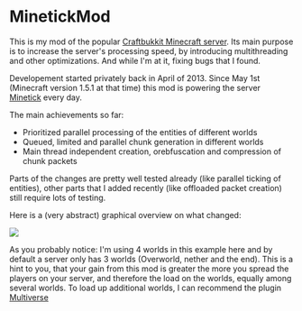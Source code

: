 MinetickMod
===========

This is my mod of the popular [Craftbukkit Minecraft server](https://github.com/Bukkit/CraftBukkit).
Its main purpose is to increase the server's processing speed, by introducing multithreading and other optimizations. And while I'm at it, fixing bugs that I found. 

Developement started privately back in April of 2013. Since May 1st (Minecraft version 1.5.1 at that time) this mod is powering the server [Minetick](http://www.minetick.de) every day.

The main achievements so far:

- Prioritized parallel processing of the entities of different worlds
- Queued, limited and parallel chunk generation in different worlds
- Main thread independent creation, orebfuscation and compression of chunk packets

Parts of the changes are pretty well tested already (like parallel ticking of entities), other parts that I added recently (like offloaded packet creation) still require lots of testing. 

Here is a (very abstract) graphical overview on what changed:

![](https://raw.github.com/wiki/Poweruser/MinetickMod/MinetickMod_Dez2013_1stRelease_EN.png)


As you probably notice: I'm using 4 worlds in this example here and by default a server only has 3 worlds (Overworld, nether and the end). This is a hint to you, that your gain from this mod is greater the more you spread the players on your server, and therefore the load on the worlds, equally among several worlds.
To load up additional worlds, I can recommend the plugin [Multiverse](http://dev.bukkit.org/bukkit-plugins/multiverse-core/)

